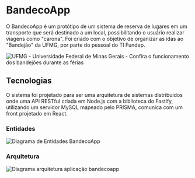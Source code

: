 # BandecoApp

O BandecoApp é um protótipo de um sistema de reserva de lugares em um transporte que será destinado a um local, possibilitando o usuário realizar viagens como "carona". Foi criado com o objetivo de organizar as idas ao "Bandejão" da UFMG, por parte do pessoal do TI Fundep.

![UFMG - Universidade Federal de Minas Gerais - Confira o funcionamento dos  bandejões durante as férias](https://ufmg.br/thumbor/FMNYb_ycRSrACkP9Tcik367iC38=/0x0:713x476/712x474/https://ufmg.br/storage/8/e/a/c/8eac5f6ce16eeed005299ea78068ddac_15313988107276_1706092368.jpg)



## Tecnologias

O sistema foi projetado para ser uma arquitetura de sistemas distribuídos onde uma API RESTful criada em Node.js com a biblioteca do Fastify, utilizando um servidor MySQL mapeado pelo PRISMA, comunica com um front projetado em React.



### Entidades
![Diagrama de Entidades BandecoApp](https://user-images.githubusercontent.com/79611025/218929025-f3e7179b-46ac-4e57-8826-e155e920575c.png)


### Arquitetura
![Diagrama arquitetura aplicação bandecoapp](https://user-images.githubusercontent.com/79611025/218912212-1c22bd24-a758-4cd2-ae9a-5d22dc020a33.png)
